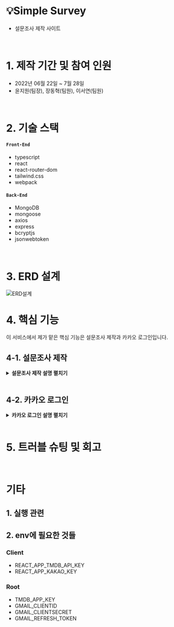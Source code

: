 # 💡Simple Survey

- 설문조사 제작 사이트

</br>

# 1. 제작 기간 및 참여 인원

- 2022년 06월 22일 ~ 7월 28일
- 윤지원(팀장), 장동혁(팀원), 이서연(팀원)

</br>

# 2. 기술 스택

#### `Front-End`

- typescript
- react
- react-router-dom
- tailwind.css
- webpack

#### `Back-End`

- MongoDB
- mongoose
- axios
- express
- bcryptjs
- jsonwebtoken

</br>

# 3. ERD 설계

![ERD설계]()

# 4. 핵심 기능

이 서비스에서 제가 맡은 핵심 기능은 설문조사 제작과 카카오 로그인입니다.

## 4-1. 설문조사 제작

<details>
<summary><b>설문조사 제작 설명 펼치기</b></summary>
<div markdown="1">

### (1)

**1.ㅇㄴㄹㅇㄻ**

</div>
</details>

<br/>

## 4-2. 카카오 로그인

<details>
<summary><b>카카오 로그인 설명 펼치기</b></summary>
<div markdown="1">

</div>
</details>

<br/>

# 5. 트러블 슈팅 및 회고

<br/>

# 기타

## 1. 실행 관련

## 2. env에 필요한 것들

### Client

- REACT_APP_TMDB_API_KEY
- REACT_APP_KAKAO_KEY

### Root

- TMDB_APP_KEY
- GMAIL_CLIENTID
- GMAIL_CLIENTSECRET
- GMAIL_REFRESH_TOKEN
